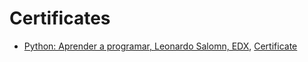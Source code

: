 # Certificates


* [Python: Aprender a programar, Leonardo Salomn, EDX](https://learning.edx.org/course/course-v1:UPValenciaX+PY101x+2T2020/), [Certificate](https://courses.edx.org/certificates/fe69fd7f39a44d6a80eef5e01ce9117a)
